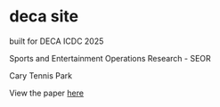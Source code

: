 # deca site
built for DECA ICDC 2025

Sports and Entertainment Operations Research - SEOR

Cary Tennis Park

View the paper [here](https://deca2025.s3.us-east-1.amazonaws.com/SEOR_NC_Chauhan_Nawal_WE.pdf)
